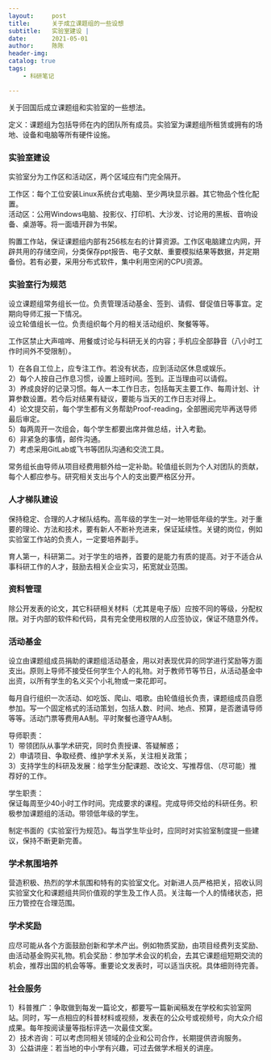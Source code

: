 ```yaml
---
layout:     post
title:      关于成立课题组的一些设想
subtitle:   实验室建设 | 
date:       2021-05-01
author:     陈陈
header-img:
catalog: true
tags:
    - 科研笔记

---
```


关于回国后成立课题组和实验室的一些想法。

定义：课题组为包括导师在内的团队所有成员。实验室为课题组所租赁或拥有的场地、设备和电脑等所有硬件设施。

### 实验室建设

实验室分为工作区和活动区，两个区域应有门完全隔开。

工作区：每个工位安装Linux系统台式电脑、至少两块显示器。其它物品个性化配置。  
活动区：公用Windows电脑、投影仪、打印机、大沙发、讨论用的黑板、音响设备、桌游等。将一面墙开辟为书架。

购置工作站，保证课题组内部有256核左右的计算资源。工作区电脑建立内网，开辟共用的存储空间，分类保存ppt报告、电子文献、重要模拟结果等数据，并定期备份。若有必要，采用分布式软件，集中利用空闲的CPU资源。

### 实验室行为规范

设立课题组常务组长一位。负责管理活动基金、签到、请假、督促值日等事宜。定期向导师汇报一下情况。  
设立轮值组长一位。负责组织每个月的相关活动组织、聚餐等等。

工作区禁止大声喧哗、用餐或讨论与科研无关的内容；手机应全部静音（八小时工作时间外不受限制）。

1）在各自工位上，应专注工作。若没有状态，应到活动区休息或娱乐。  
2）每个人按自己作息习惯，设置上班时间。签到。正当理由可以请假。  
3）养成良好的记录习惯。每人一本工作日志，包括每天主要工作、每周计划、计算参数设置。若今后对结果有疑议，要能与当天的工作日志对得上。  
4）论文提交前，每个学生都有义务帮助Proof-reading，全部圈阅完毕再送导师最后审定。  
5）每两周开一次组会，每个学生都要出席并做总结，计入考勤。  
6）非紧急的事情，邮件沟通。  
7）考虑采用GitLab或飞书等团队沟通和交流工具。

常务组长由导师从项目经费用额外给一定补助。轮值组长则为个人对团队的贡献，每个人都应参与。研究相关支出与个人的支出要严格区分开。

### 人才梯队建设

保持稳定、合理的人才梯队结构。高年级的学生一对一地带低年级的学生。对于重要的理论、方法和技术，要有新人不断补充进来，保证延续性。关键的岗位，例如实验室工作站的负责人，一定要培养副手。

育人第一，科研第二。对于学生的培养，首要的是能力有质的提高。对于不适合从事科研工作的人才，鼓励去相关企业实习，拓宽就业范围。

### 资料管理
除公开发表的论文，其它科研相关材料（尤其是电子版）应按不同的等级，分配权限。对于内部的软件和代码，具有完全使用权限的人应签协议，保证不随意外传。

### 活动基金

设立由课题组成员捐助的课题组活动基金，用以对表现优异的同学进行奖励等方面支出。原则上导师不接受任何学生个人的礼物。对于教师节等节日，从活动基金中出资，以所有学生的名义买个小礼物或一束花即可。

每月自行组织一次活动、如吃饭、爬山、唱歌。由轮值组长负责，课题组成员自愿参加。写一个固定格式的活动策划，包括人数、时间、地点、预算，是否邀请导师等等。活动门票等费用AA制。平时聚餐也遵守AA制。

导师职责：  
1）带领团队从事学术研究，同时负责授课、答疑解惑；   
2）申请项目、争取经费、维护学术关系，关注相关政策；    
3）支持学生的科研及发展：给学生分配课题、改论文、写推荐信、（尽可能）推荐好的工作。  

学生职责：  
保证每周至少40小时工作时间。完成要求的课程。完成导师交给的科研任务。积极参加课题组的活动。带领低年级的学生。

制定书面的《实验室行为规范》。每当学生毕业时，应同时对实验室制度提一些建议，保持不断更新完善。  

### 学术氛围培养
营造积极、热烈的学术氛围和特有的实验室文化。对新进人员严格把关，招收认同实验室文化和课题组共同价值观的学生及工作人员。关注每一个人的情绪状态，把压力管控在合理范围。

### 学术奖励
应尽可能从各个方面鼓励创新和学术产出。例如物质奖励，由项目经费列支奖励、由活动基金购买礼物。机会奖励：参加学术会议的机会，去其它课题组短期交流的机会，推荐出国的机会等等。重要论文发表时，可以适当庆祝。具体细则待完善。

### 社会服务

1）科普推广：争取做到每发一篇论文，都要写一篇新闻稿发在学校和实验室网站。同时，写一点相应的科普材料或视频，发表在的公众号或视频号，向大众介绍成果。每年按阅读量等指标评选一次最佳文案。  
2）技术咨询：可以考虑同相关领域的企业和公司合作，长期提供咨询服务。  
3）公益讲座：若当地的中小学有兴趣，可过去做学术相关的讲座。    



